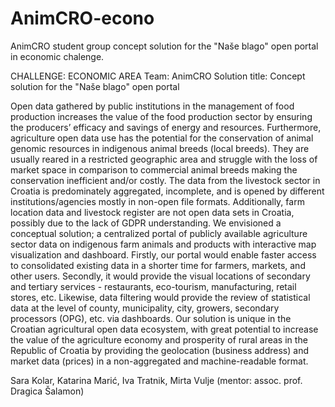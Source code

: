 # AnimCRO-econo
AnimCRO student group concept solution for the "Naše blago" open portal in economic chalenge.

CHALLENGE: ECONOMIC AREA
Team: AnimCRO
Solution title: Concept solution for the "Naše blago" open portal

Open data gathered by public institutions in the management of food production increases the value of the food production sector by ensuring the producers’ efficacy and savings of energy and resources. Furthermore, agriculture open data use has the potential for the conservation of animal genomic resources in indigenous animal breeds (local breeds). They are usually reared in a restricted geographic area and struggle with the loss of market space in comparison to commercial animal breeds making the conservation inefficient and/or costly.
The data from the livestock sector in Croatia is predominately aggregated, incomplete, and is opened by different institutions/agencies mostly in non-open file formats. Additionally, farm location data and livestock register are not open data sets in Croatia, possibly due to the lack of GDPR understanding. 
We envisioned a conceptual solution; a centralized portal of publicly available agriculture sector data on indigenous farm animals and products with interactive map visualization and dashboard. Firstly, our portal would enable faster access to consolidated existing data in a shorter time for farmers, markets, and other users. Secondly, it would provide the visual locations of secondary and tertiary services - restaurants, eco-tourism, manufacturing, retail stores, etc. Likewise, data filtering would provide the review of statistical data at the level of county, municipality, city, growers, secondary processors (OPG), etc. via dashboards. 
Our solution is unique in the Croatian agricultural open data ecosystem, with great potential to increase the value of the agriculture economy and prosperity of rural areas in the Republic of Croatia by providing the geolocation (business address) and market data (prices) in a non-aggregated and machine-readable format.

Sara Kolar, Katarina Marić, Iva Tratnik, Mirta Vulje (mentor: assoc. prof. Dragica Šalamon)

